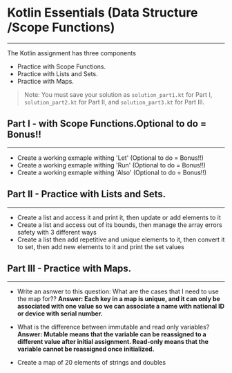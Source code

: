 # Kotlin Essentials (Data Structure /Scope Functions)
---
The Kotlin assignment has three components
- Practice with Scope Functions.
- Practice with Lists and Sets.
- Practice with Maps.

> Note: You must save your solution as `solution_part1.kt` for Part I, `solution_part2.kt` for Part II, and `solution_part3.kt` for Part III.

## Part I - with Scope Functions.Optional to do = Bonus!!
---
- Create a working exmaple withing 'Let'  (Optional to do = Bonus!!)
- Create a working exmaple withing 'Run'  (Optional to do = Bonus!!)
- Create a working exmaple withing 'Also'  (Optional to do = Bonus!!)

## Part II - Practice with Lists and Sets.
---
- Create a list and access it and print it, then update or add elements to it
- Create a list and access out of its bounds, then manage the array errors safety with 3 different ways
- Create a list then add repetitive and unique elements to it, then convert it to set, then add new elements to it and print the set values

## Part III - Practice with Maps.
---
- Write an asnwer to this question: What are the cases that I need to use the map for??
  **Answer: Each key in a map is unique, and it can only be associated with one value 
   so we can associate a name with national ID or device with serial number.**


- What is the difference between immutable and read only variables?
  **Answer: Mutable means that the variable can be reassigned to a different value after initial assignment.
  Read-only means that the variable cannot be reassigned once initialized.**

- Create a map of 20 elements of strings and doubles
